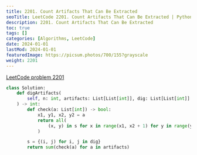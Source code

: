 ```yaml
---
title: 2201. Count Artifacts That Can Be Extracted
seoTitle: LeetCode 2201. Count Artifacts That Can Be Extracted | Python solution and explanation
description: 2201. Count Artifacts That Can Be Extracted
toc: true
tags: []
categories: [Algorithms, LeetCode]
date: 2024-01-01
lastMod: 2024-01-01
featuredImage: https://picsum.photos/700/155?grayscale
weight: 2201
---
```


[LeetCode problem 2201](https://leetcode.com/problems/count-artifacts-that-can-be-extracted/)

```python
class Solution:
    def digArtifacts(
        self, n: int, artifacts: List[List[int]], dig: List[List[int]]
    ) -> int:
        def check(a: List[int]) -> bool:
            x1, y1, x2, y2 = a
            return all(
                (x, y) in s for x in range(x1, x2 + 1) for y in range(y1, y2 + 1)
            )

        s = {(i, j) for i, j in dig}
        return sum(check(a) for a in artifacts)

```
